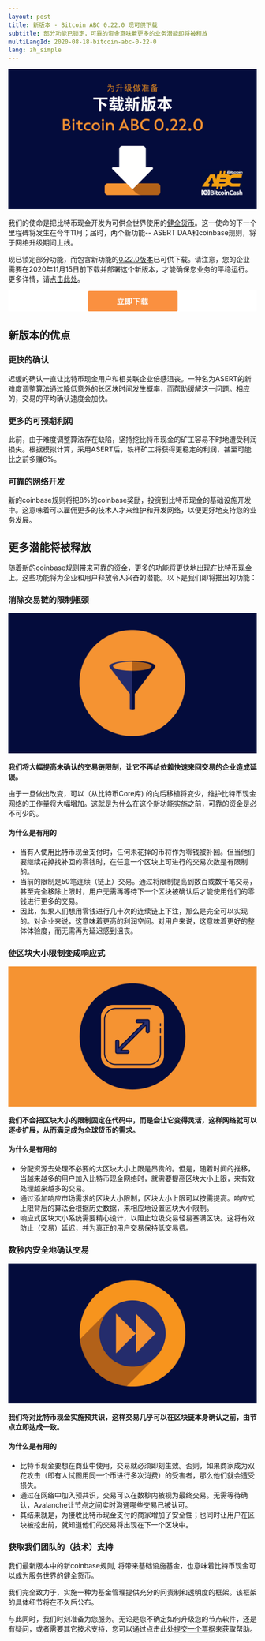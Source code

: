 ```yaml
---
layout: post
title: 新版本 - Bitcoin ABC 0.22.0 现可供下载
subtitle: 部分功能已锁定，可靠的资金意味着更多的业务潜能即将被释放
multiLangId: 2020-08-18-bitcoin-abc-0-22-0
lang: zh_simple
---
```


![Bitcoin ABC 0.22.0 现可供下载](/img/BitcoinABC-0-22-0-zh.png "Bitcoin ABC 0.22.0 现可供下载")

我们的使命是把比特币现金开发为可供全世界使用的[健全货币](https://www.bitcoincash.org/zh-CN/roadmap.html)。这一使命的下一个里程碑将发生在今年11月；届时，两个新功能-- ASERT DAA和coinbase规则，将于网络升级期间上线。

现已锁定部分功能，而包含新功能的[0.22.0版本](https://download.bitcoinabc.org/latest/)已可供下载。请注意，您的企业需要在2020年11月15日前下载并部署这个新版本，才能确保您业务的平稳运行。更多详情，请[点击此处](https://www.bitcoincash.org/zh-CN/upgrade.html)。

[![请点击此处](/img/Download-now-zh.png "请点击此处")](https://download.bitcoinabc.org/latest/)

## 新版本的优点

### 更快的确认

迟缓的确认一直让比特币现金用户和相关联企业倍感沮丧。一种名为ASERT的新难度调整算法通过降低意外的长区块时间发生概率，而帮助缓解这一问题。相应的，交易的平均确认速度会加快。

### 更多的可预期利润

此前，由于难度调整算法存在缺陷，坚持挖比特币现金的矿工容易不时地遭受利润损失。根据模拟计算，采用ASERT后，铁杆矿工将获得更稳定的利润，甚至可能比之前多赚6%。 

### 可靠的网络开发

新的coinbase规则将把8%的coinbase奖励，投资到比特币现金的基础设施开发中。这意味着可以雇佣更多的技术人才来维护和开发网络，以便更好地支持您的业务发展。

## 更多潜能将被释放

随着新的coinbase规则带来可靠的资金，更多的功能将更快地出现在比特币现金上。这些功能将为企业和用户释放令人兴奋的潜能。以下是我们即将推出的功能：

### 消除交易链的限制瓶颈

![消除交易链的限制瓶颈](/img/Bottleneck.png "消除交易链的限制瓶颈")

**我们将大幅提高未确认的交易链限制，让它不再给依赖快速来回交易的企业造成延误。**

由于一旦做出改变，可以（从比特币Core库) 的向后移植将变少，维护比特币现金网络的工作量将大幅增加。这就是为什么在这个新功能实施之前，可靠的资金是必不可少的。

#### 为什么是有用的
* 当有人使用比特币现金支付时，任何未花掉的币将作为零钱被补回。但当他们要继续花掉找补回的零钱时，在任意一个区块上可进行的交易次数是有限制的。
* 当前的限制是50笔连续（链上）交易。通过将限制提高到数百或数千笔交易，甚至完全移除上限时，用户无需再等待下一个区块被确认后才能使用他们的零钱进行更多的交易。
* 因此，如果人们想用零钱进行几十次的连续链上下注，那么是完全可以实现的。对企业来说，这意味着更高的利润空间。对用户来说，这意味着更好的整体体验度，而无需再为延迟感到沮丧。

### 使区块大小限制变成响应式

![使区块大小限制变成响应式](/img/Block-size.png "使区块大小限制变成响应式")

**我们不会把区块大小的限制固定在代码中，而是会让它变得灵活，这样网络就可以逐步扩展，从而满足成为全球货币的需求。**

#### 为什么是有用的
* 分配资源去处理不必要的大区块大小上限是昂贵的。但是，随着时间的推移，当越来越多的用户加入比特币现金网络时，就需要提高区块大小上限，来有效处理越来越多的交易。
* 通过添加响应市场需求的区块大小限制，区块大小上限可以按需提高。响应式上限背后的算法会根据历史数据，来相应地设置区块大小限制。
* 响应式区块大小系统需要精心设计，以阻止垃圾交易轻易塞满区块。这将有效防止（交易）延迟，并为真正的用户交易保持低交易费。

### 数秒内安全地确认交易

![数秒内安全地确认交易](/img/Fast-forward.png "数秒内安全地确认交易")

**我们将对比特币现金实施预共识，这样交易几乎可以在区块链本身确认之前，由节点立即达成一致。**

#### 为什么是有用的
* 比特币现金要想在商业中使用，交易就必须即刻生效。否则，如果商家成为双花攻击（即有人试图用同一个币进行多次消费）的受害者，那么他们就会遭受损失。
* 通过在网络中加入预共识，交易可以在数秒内被视为最终交易。无需等待确认，Avalanche让节点之间实时沟通哪些交易已被认可。
* 其结果就是，为接收比特币现金支付的商家增加了安全性；也同时让用户在区块被挖出前，就知道他们的交易将出现在下一个区块中。


### 获取我们团队的（技术）支持

我们最新版本中的新coinbase规则, 将带来基础设施基金，也意味着比特币现金可以成为服务世界的健全货币。

我们完全致力于，实施一种为基金管理提供充分的问责制和透明度的框架。该框架的具体细节将在不久后公布。

与此同时，我们时刻准备为您服务。无论是您不确定如何升级您的节点软件，还是有疑问，或者需要其它技术支持，您可以通过点击此处[提交一个票据](https://help.bitcoincash.org/support/home)来获取帮助。
